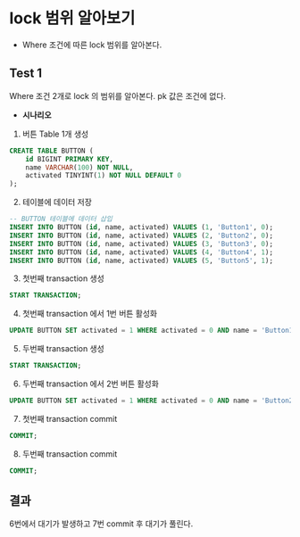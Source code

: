 # lock 범위 알아보기

- Where 조건에 따른 lock 범위를 알아본다.

## Test 1
Where 조건 2개로 lock 의 범위를 알아본다. pk 값은 조건에 없다.

- **시나리오**
1. 버튼 Table 1개 생성
```sql
CREATE TABLE BUTTON (
    id BIGINT PRIMARY KEY,
    name VARCHAR(100) NOT NULL,
    activated TINYINT(1) NOT NULL DEFAULT 0
);
```

2. 테이블에 데이터 저장
```sql
-- BUTTON 테이블에 데이터 삽입
INSERT INTO BUTTON (id, name, activated) VALUES (1, 'Button1', 0);
INSERT INTO BUTTON (id, name, activated) VALUES (2, 'Button2', 0);
INSERT INTO BUTTON (id, name, activated) VALUES (3, 'Button3', 0);
INSERT INTO BUTTON (id, name, activated) VALUES (4, 'Button4', 1);
INSERT INTO BUTTON (id, name, activated) VALUES (5, 'Button5', 1);
```

3. 첫번째 transaction 생성
```sql
START TRANSACTION;
```

4. 첫번째 transaction 에서 1번 버튼 활성화
```sql
UPDATE BUTTON SET activated = 1 WHERE activated = 0 AND name = 'Button1';
```

5. 두번째 transaction 생성
```sql
START TRANSACTION;
```

6. 두번째 transaction 에서 2번 버튼 활성화
```sql
UPDATE BUTTON SET activated = 1 WHERE activated = 0 AND name = 'Button2';
```

7. 첫번째 transaction commit
```sql
COMMIT;
```

8. 두번째 transaction commit
```sql
COMMIT;
```

## 결과

6번에서 대기가 발생하고 7번 commit 후 대기가 풀린다.
